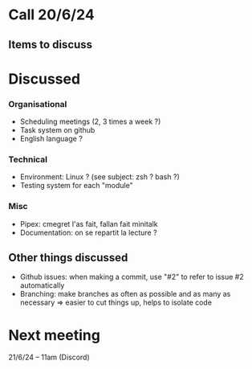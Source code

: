 # Call 20/6/24
## Items to discuss
# Discussed
### Organisational
- Scheduling meetings (2, 3 times a week ?)
- Task system on github
- English language ?

### Technical
- Environment: Linux ? (see subject: zsh ? bash ?)
- Testing system for each "module"

### Misc
- Pipex: cmegret l'as fait, fallan fait minitalk
- Documentation: on se repartit la lecture ?

## Other things discussed
- Github issues: when making a commit, use "#2" to refer to issue #2 automatically
- Branching: make branches as often as possible and as many as necessary
	=> easier to cut things up, helps to isolate code

# Next meeting
21/6/24 – 11am (Discord)